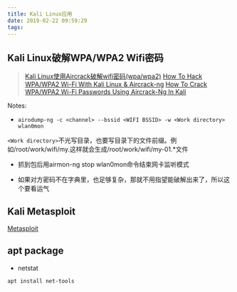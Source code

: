 ```yaml
---
title: Kali Linux应用
date: 2019-02-22 09:59:29
tags:
---
```


## Kali Linux破解WPA/WPA2 Wifi密码

> [Kali Linux使用Aircrack破解wifi密码(wpa/wpa2)](http://topspeedsnail.com/kali-linux-crack-wifi-wpa/)
> [How To Hack WPA/WPA2 Wi-Fi With Kali Linux & Aircrack-ng](http://lewiscomputerhowto.blogspot.com/2014/06/how-to-hack-wpawpa2-wi-fi-with-kali.html)
> [How To Crack WPA/WPA2 Wi-Fi Passwords Using Aircrack-Ng In Kali](https://www.sunnyhoi.com/how-to-crack-wpawpa2-wi-fi-passwords-using-aircrack-ng-in-kali/)

Notes:

* `airodump-ng -c <channel> --bssid <WIFI BSSID> -w <Work directory> wlan0mon`

`<Work directory>`不光写目录，也要写目录下的文件前缀。例如/root/work/wifi/my.这样就会生成/root/work/wifi/my-01.*文件

* 抓到包后用airmon-ng stop wlan0mon命令结束网卡监听模式

* 如果对方密码不在字典里，也足够复杂，那就不用指望能破解出来了，所以这个要看运气

## Kali Metasploit

[Metasploit](/2019/02/27/metasploit/)

## apt package

* netstat

```console
apt install net-tools
```
